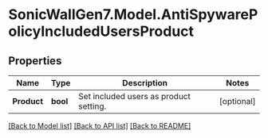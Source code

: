 # SonicWallGen7.Model.AntiSpywarePolicyIncludedUsersProduct

## Properties

Name | Type | Description | Notes
------------ | ------------- | ------------- | -------------
**Product** | **bool** | Set included users as product setting. | [optional] 

[[Back to Model list]](../README.md#documentation-for-models) [[Back to API list]](../README.md#documentation-for-api-endpoints) [[Back to README]](../README.md)

